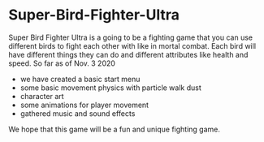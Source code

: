 # Super-Bird-Fighter-Ultra
Super Bird Fighter Ultra is a going to be a fighting game that you can use different birds to fight each other with like in mortal combat. Each bird will have different things they can do and different attributes like health and speed. So far as of Nov. 3 2020
* we have created a basic start menu
* some basic movement physics with particle walk dust
* character art
* some animations for player movement
* gathered music and sound effects

We hope that this game will be a fun and unique fighting game. 
